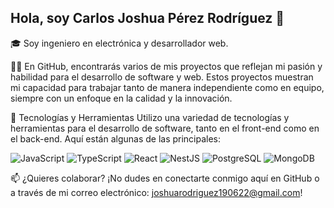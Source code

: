 ## Hola, soy Carlos Joshua Pérez Rodríguez 👋
🎓  Soy ingeniero en electrónica y desarrollador web.

👨‍💻 En GitHub, encontrarás varios de mis proyectos que reflejan mi pasión y habilidad para el desarrollo de software y web. Estos proyectos muestran mi capacidad para trabajar tanto de manera independiente como en equipo, siempre con un enfoque en la calidad y la innovación.

🔧 Tecnologías y Herramientas
Utilizo una variedad de tecnologías y herramientas para el desarrollo de software, tanto en el front-end como en el back-end. Aquí están algunas de las principales:

![JavaScript](https://img.shields.io/badge/-JavaScript-F7DF1E?style=flat-square&logo=javascript&logoColor=black)
![TypeScript](https://img.shields.io/badge/-TypeScript-007ACC?style=flat-square&logo=typescript)
![React](https://img.shields.io/badge/-React-61DAFB?style=flat-square&logo=react&logoColor=white)
![NestJS](https://img.shields.io/badge/-NestJS-E0234E?style=flat-square&logo=nestjs&logoColor=white)
![PostgreSQL](https://img.shields.io/badge/-PostgreSQL-336791?style=flat-square&logo=postgresql&logoColor=white)
![MongoDB](https://img.shields.io/badge/-MongoDB-47A248?style=flat-square&logo=mongodb&logoColor=white)

📫 ¿Quieres colaborar? ¡No dudes en conectarte conmigo aquí en GitHub o a través de mi correo electrónico: joshuarodriguez190622@gmail.com!
<!--
**JoshuaRod15/JoshuaRod15** is a ✨ _special_ ✨ repository because its `README.md` (this file) appears on your GitHub profile.

Here are some ideas to get you started:

- 🔭 I’m currently working on ...
- 🌱 I’m currently learning ...
- 👯 I’m looking to collaborate on ...
- 🤔 I’m looking for help with ...
- 💬 Ask me about ...
- 📫 How to reach me: ...
- 😄 Pronouns: ...
- ⚡ Fun fact: ...
-->
